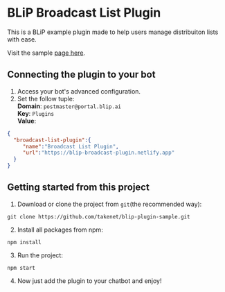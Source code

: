 # BLiP Broadcast List Plugin

 This is a BLiP example plugin made to help users manage distribuiton lists with ease.

 Visit the sample [page here](https://blip-broadcast-plugin.netlify.com/).

## Connecting the plugin to your bot
1. Access your bot's advanced configuration.
2. Set the follow tuple:  
 **Domain**: `postmaster@portal.blip.ai`  
 **Key**: `Plugins`  
 **Value**: 
 ```json
{ 
   "broadcast-list-plugin":{ 
      "name":"Broadcast List Plugin",
      "url":"https://blip-broadcast-plugin.netlify.app"
   }
}

```

## Getting started from this project

1. Download or clone the project from `git`(the recommended way):

`git clone https://github.com/takenet/blip-plugin-sample.git`

2. Install all packages from npm:

`npm install`

3. Run the project:

`npm start`

4. Now just add the plugin to your chatbot and enjoy!

